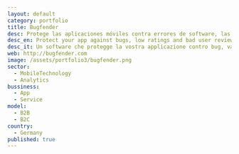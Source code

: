 ```yaml
---
layout: default
category: portfolio
title: Bugfender
desc: Protege las aplicaciones móviles contra errores de software, las calificaciones bajas y malas críticas de usuarios.
desc_en: Protect your app against bugs, low ratings and bad user reviews
desc_it: Un software che protegge la vostra applicazione contro bug, valutazioni negative e cattive recensioni da parte degli utenti.
web: http://bugfender.com
image: /assets/portfolio3/bugfender.png
sector: 
  - MobileTechnology
  - Analytics
bussiness: 
  - App
  - Service
model:
  - B2B
  - B2C
country: 
  - Germany
published: true
---
```

